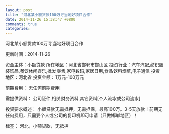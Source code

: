```yaml
---
layout: post
title: "河北某小额贷款100万寻当地好项目合作"
date: 2014-11-26 15:38:47 +0800
comments: true
categories: 
---
```

河北某小额贷款100万寻当地好项目合作



更新时间：2014-11-26

资金主体：小额贷款
所在地区：河北省邯郸市邯山区
投资行业：汽车汽配,纺织服装饰品,餐饮休闲娱乐,批发零售,家电数码,家居日用,食品饮料烟草,电子通信
投资地区：河北省
投资金额：1万元-100万元

前期费用：
无任何前期费用

需提供资料：
公司证件,相关财务资料,其它资料[个人流水或公司流水]

投资要求概述：
小额贷款无需抵押，无需担保，最高100万。3-5天放款！前期无任何费用，只需要个人或公司的复印机即可申请（只做邯郸地区）！

标签：
河北，小额贷款，无抵押

